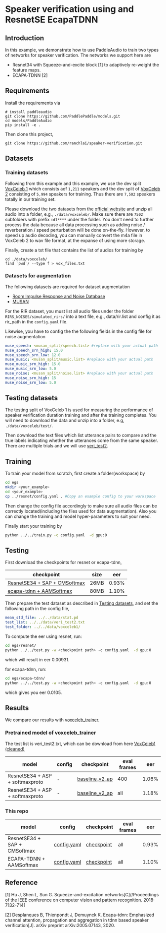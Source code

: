 # Speaker verification using and ResnetSE EcapaTDNN

## Introduction
In this example, we demonstrate how to use PaddleAudio to train two types of networks for speaker verification.
The networks we support here are
- Resnet34 with Squeeze-and-excite block \[1\] to adaptively re-weight the feature maps.
- ECAPA-TDNN  \[2\]

## Requirements
Install the requirements via
```
# install paddleaudio
git clone https://github.com/PaddlePaddle/models.git
cd models/PaddleAudio
pip install -e .
```
Then clone this project, 
```
git clone https://github.com/ranchlai/speaker-verification.git
```


## Datasets
### Training datasets
Following from this example and this example, we use the dev split [VoxCeleb 1](https://www.robots.ox.ac.uk/~vgg/data/voxceleb/vox1.html) which consists aof `1,211` speakers and the dev split of [VoxCeleb 2](https://www.robots.ox.ac.uk/~vgg/data/voxceleb/vox2.html) consisting of `5,994` speakers for training. Thus there are `7,502` speakers totally in our training set.

Please download the two datasets from the [official website](https://www.robots.ox.ac.uk/~vgg/data/voxceleb) and unzip all audio into a folder, e.g., `./data/voxceleb/`. Make sure there are `7502` subfolders with prefix  `id1****` under the folder. You don't need to further process the data because all data processing such as adding noise / reverberation / speed perturbation  will be done on-the-fly. However, to speed up audio decoding, you can manually convert the m4a file in VoxCeleb 2 to wav file format, at the expanse of using more storage.

Finally, create a txt file that contains the list of audios for training by
```
cd ./data/voxceleb/
find `pwd`/ --type f > vox_files.txt
```
### Datasets for augmentation
The following datasets are required for dataset augmentation
- [Room Impulse Response and Noise Database](https://openslr.org/28/)
- [MUSAN](https://openslr.org/17/)

For the RIR dataset, you must list all audio files under the folder `RIRS_NOISES/simulated_rirs/` into a text file, e.g., data/rir.list and config it as rir_path in the `config.yaml` file.

Likewise, you have to config the the following fields in the config file for noise augmentation
``` yaml
muse_speech: <musan_split/speech.list> #replace with your actual path
muse_speech_srn_high: 15.0
muse_speech_srn_low: 12.0
muse_music: <musan_split/music.list> #replace with your actual path
muse_music_srn_high: 15.0
muse_music_srn_low: 5.0
muse_noise: <musan_split/noise.list> #replace with your actual path
muse_noise_srn_high: 15
muse_noise_srn_low: 5.0
```

## <a name="test_dataset"></a>Testing datasets
The testing split of VoxCeleb 1 is used for measuring the performance of speaker verification duration training and after the training completes.  You will need to download the data and unzip into a folder, e.g, `./data/voxceleb/test/`.

Then download the text files which list utterance  pairs to compare and the true labels indicating whether the utterances come from the same speaker. There are multiple trials and we will use [veri_test2](https://www.robots.ox.ac.uk/~vgg/data/voxceleb/meta/veri_test2.txt).

## Training
To train your model from scratch, first create a folder(workspace) by

``` bash
cd egs
mkdir <your_example>
cd <your_example>
cp ../resnet/config.yaml . #Copy an example config to your workspace
```
Then change the config file accordingly to make sure all audio files can be correctly located(including the files used for data augmentation). Also you can change the training and model hyper-parameters to suit your need.

Finally start your training by

``` bash
python ../../train.py -c config.yaml  -d gpu:0
```
## Testing
First download the checkpoints for resnet or ecapa-tdnn,

| checkpoint |size| eer |
| --------------- | --------------- | --------------- |
| [ResnetSE34 + SAP + CMSoftmax](https://bj.bcebos.com/paddleaudio/models/speaker/resnetse34_epoch92_eer0.00931.pdparams) |26MB | 0.93%|
| [ecapa-tdnn + AAMSoftmax ](https://bj.bcebos.com/paddleaudio/models/speaker/tdnn_amsoftmax_epoch51_eer0.011.pdparams)| 80MB |1.10%|

Then prepare the test dataset as described in [Testing datasets](#test_dataset), and set the following path in the config file,
``` yaml
mean_std_file: ../../data/stat.pd
test_list: ../../data/veri_test2.txt
test_folder: ../../data/voxceleb1/
```

To compute the eer using resnet, run:

``` bash
cd egs/resnet/
python ../../test.py -w <checkpoint path> -c config.yaml  -d gpu:0
```
which will result in eer 0.00931.

for ecapa-tdnn, run:
``` bash
cd egs/ecapa-tdnn/
python ../../test.py -w <checkpoint path> -c config.yaml  -d gpu:0
```
which gives you eer 0.0105.



## Results

We compare our results  with [voxceleb_trainer](https://github.com/clovaai/voxceleb_trainer).

### Pretrained model of voxceleb_trainer

The test list is veri_test2.txt, which can be download from here [VoxCeleb1 (cleaned)](https://www.robots.ox.ac.uk/~vgg/data/voxceleb/meta/veri_test2.txt)

| model |config|checkpoint |eval frames| eer |
| --------------- | --------------- | --------------- |--------------- |--------------- |
| ResnetSE34 + ASP + softmaxproto| - | [baseline_v2_ap](http://www.robots.ox.ac.uk/~joon/data/baseline_v2_ap.model)|400|1.06%|
| ResnetSE34 + ASP + softmaxproto| - | [baseline_v2_ap](http://www.robots.ox.ac.uk/~joon/data/baseline_v2_ap.model)|all|1.18%|

### This repo
| model |config|checkpoint |eval frames| eer |
| --------------- | --------------- | --------------- |--------------- |--------------- |
| ResnetSE34 + SAP + CMSoftmax| [config.yaml](./egs/resent/config.yaml) |[checkpoint](https://bj.bcebos.com/paddleaudio/models/speaker/resnetse34_epoch92_eer0.00931.pdparams) | all|0.93%|
| ECAPA-TDNN + AAMSoftmax | [config.yaml](./egs/ecapa-tdnn/config.yaml) | [checkpoint](https://bj.bcebos.com/paddleaudio/models/speaker/tdnn_amsoftmax_epoch51_eer0.011.pdparams) | all|1.10%|

## Reference

[1] Hu J, Shen L, Sun G. Squeeze-and-excitation networks[C]//Proceedings of the IEEE conference on computer vision and pattern recognition. 2018: 7132-7141

[2] Desplanques B, Thienpondt J, Demuynck K. Ecapa-tdnn: Emphasized channel attention, propagation and aggregation in tdnn based speaker verification[J]. arXiv preprint arXiv:2005.07143, 2020.
